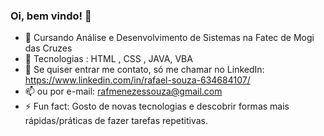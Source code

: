### Oi, bem vindo! 👋




- 🔭 Cursando Análise e Desenvolvimento de Sistemas na Fatec de Mogi das Cruzes 
- 🌱  Tecnologias : HTML , CSS , JAVA, VBA
- 💬 Se quiser entrar me contato, só me chamar no LinkedIn: https://www.linkedin.com/in/rafael-souza-634684107/
- 📫 ou por e-mail: rafmenezessouza@gmail.com
- ⚡ Fun fact: Gosto de novas tecnologias e descobrir formas mais rápidas/práticas de fazer tarefas repetitivas. 

